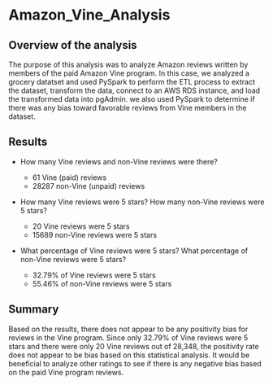 # Amazon_Vine_Analysis
## Overview of the analysis
The purpose of this analysis was to analyze Amazon reviews written by members of the paid Amazon Vine program. In this case, we analyzed a grocery datatset and used PySpark to perform the ETL process to extract the dataset, transform the data, connect to an AWS RDS instance, and load the transformed data into pgAdmin. we also used PySpark to determine if there was any bias toward favorable reviews from Vine members in the dataset.

## Results

- How many Vine reviews and non-Vine reviews were there?
    - 61 Vine (paid) reviews
    - 28287 non-Vine (unpaid) reviews
    
- How many Vine reviews were 5 stars? How many non-Vine reviews were 5 stars?
    - 20 Vine reviews were 5 stars
    - 15689 non-Vine reviews were 5 stars
    
- What percentage of Vine reviews were 5 stars? What percentage of non-Vine reviews were 5 stars?
    - 32.79% of Vine reviews were 5 stars
    - 55.46% of non-Vine reviews were 5 stars


## Summary
Based on the results, there does not appear to be any positivity bias for reviews in the Vine program. Since only 32.79% of Vine reviews were 5 stars and there were only 20 Vine reviews out of 28,348, the positivity rate does not appear to be bias based on this statistical analysis. It would be beneficial to analyze other ratings to see if there is any negative bias based on the paid Vine program reviews.
